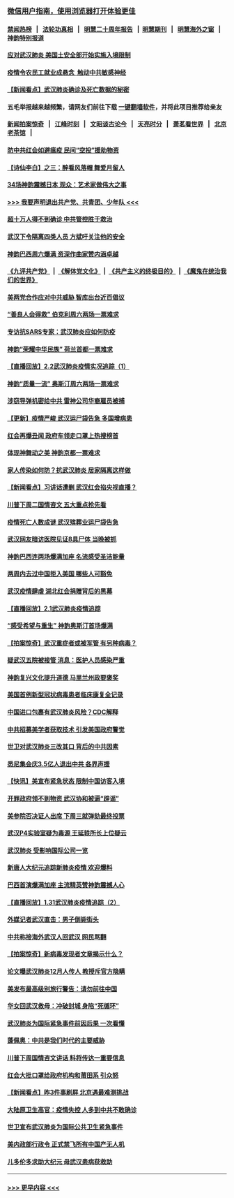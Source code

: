 ### [微信用户指南，使用浏览器打开体验更佳](https://github.com/gfw-breaker/banned-news1/blob/master/indexes/wechat-guide.md?t=0)
#### [禁闻热榜](热点新闻.md?t=0)  &nbsp;&nbsp;|&nbsp;&nbsp; [法轮功真相](https://github.com/gfw-breaker/truth/blob/master/README.md?t=0) &nbsp;&nbsp;|&nbsp;&nbsp; [明慧二十周年报告](https://github.com/gfw-breaker/mh-reports/blob/master/README.md?t=0) &nbsp;&nbsp;|&nbsp;&nbsp;[明慧期刊](https://github.com/gfw-breaker/mh-qikan) &nbsp;&nbsp;|&nbsp;&nbsp; [明慧海外之窗](https://github.com/gfw-breaker/mh-news/blob/master/README.md?t=0) &nbsp;&nbsp;|&nbsp;&nbsp; [神韵特别报道](https://github.com/gfw-breaker/mh-news/blob/master/shenyun.md?t=0)
#### [应对武汉肺炎 美国土安全部开始实施入境限制](../pages/nf4514/n11839729.md?t=02030902) 
#### [疫情令农民工就业成悬念  触动中共敏感神经](../pages/nf4514/n11839625.md?t=02030902) 
#### [【新闻看点】武汉肺炎确诊及死亡数据的秘密](../pages/nf4514/n11839539.md?t=02030902) 
#### 五毛举报越来越频繁，请网友们前往下载 [一键翻墙软件](https://github.com/gfw-breaker/ssr-accounts)，并将此项目推荐给亲友
#### [新闻拍案惊奇](https://github.com/gfw-breaker/banned-news1/blob/master/pages/link4.md) &nbsp;&nbsp;|&nbsp;&nbsp; [江峰时刻](https://github.com/gfw-breaker/banned-news1/blob/master/pages/link4.md) &nbsp;&nbsp;|&nbsp;&nbsp; [文昭谈古论今](https://github.com/gfw-breaker/banned-news1/blob/master/pages/link4.md) &nbsp;&nbsp;|&nbsp;&nbsp; [天亮时分](https://github.com/gfw-breaker/banned-news1/blob/master/pages/link4.md) &nbsp;&nbsp;|&nbsp;&nbsp; [萧茗看世界](https://github.com/gfw-breaker/banned-news1/blob/master/pages/link4.md) &nbsp;&nbsp;|&nbsp;&nbsp; [北京老茶馆](https://github.com/gfw-breaker/banned-news1/blob/master/pages/link4.md) &nbsp;&nbsp;|&nbsp;&nbsp; 
#### [防中共红会如避瘟疫 民间“空投”援助物资](../pages/nf4514/n11839313.md?t=02030902) 
#### [【诗仙李白】之三：醉看风落帽 舞爱月留人](../pages/nf4514/n11802452.md?t=02030902) 
#### [34场神韵震撼日本 观众：艺术家做伟大之事](../pages/nf4514/n11839579.md?t=02030902) 
#### [>>> 我要声明退出共产党、共青团、少年队 <<<](https://github.com/begood0513/goodnews/blob/master/quit/letter.md) 
#### [超十万人得不到确诊 中共管控胜于救治](../pages/nf4514/n11838462.md?t=02030902) 
#### [武汉下令隔离四类人员 方斌吁关注他的安全](../pages/nf4514/n11838878.md?t=02030902) 
#### [神韵巴西周六爆满 资深作曲家赞内涵卓越](../pages/nf4514/n11839099.md?t=02030902) 
#### [《九评共产党》](https://github.com/begood0513/9ping.md/blob/master/README.md) &nbsp;|&nbsp; [《解体党文化》](../../../../jtdwh.md/blob/master/README.md)  &nbsp;|&nbsp; [《共产主义的终极目的》](../../../../gczydzjmd.md/blob/master/README.md) &nbsp;|&nbsp; [《魔鬼在统治我们的世界》](../../../../mgztzwmdsj.md/blob/master/README.md) 
#### [美两党合作应对中共威胁 智库出台近百倡议](../pages/nf4514/n11838437.md?t=02030902) 
#### [“善良人会得救” 伯克利周六两场一票难求](../pages/nf4514/n11839147.md?t=02030902) 
#### [专访抗SARS专家：武汉肺炎应如何防疫](../pages/nf4514/n11831446.md?t=02030902) 
#### [神韵“荣耀中华民族” 荷兰首都一票难求](../pages/nf4514/n11838821.md?t=02030902) 
#### [【直播回放】2.2武汉肺炎疫情实况追踪（1）](../pages/nf4514/n11838871.md?t=02030902) 
#### [神韵“质量一流” 奥斯汀周六两场一票难求](../pages/nf4514/n11838825.md?t=02030902) 
#### [涉窃导弹机密给中共 雷神公司华裔雇员被捕](../pages/nf4514/n11838129.md?t=02030902) 
#### [【更新】疫情严峻 武汉运尸袋告急 多国增病患](../pages/nf4514/n11801312.md?t=02030902) 
#### [红会再爆丑闻 政府车领走口罩上热搜榜首](../pages/nf4514/n11837825.md?t=02030902) 
#### [体现神舞动之美 神韵京都一票难求](../pages/nf4514/n11837766.md?t=02030902) 
#### [家人传染如何防？抗武汉肺炎 居家隔离这样做](../pages/nf4514/n11837622.md?t=02030902) 
#### [【新闻看点】习讲话遭删 武汉红会掐央视直播？](../pages/nf4514/n11837573.md?t=02030902) 
#### [川普下周二国情咨文 五大重点抢先看](../pages/nf4514/n11837512.md?t=02030902) 
#### [疫情死亡人数成谜 武汉殡葬业运尸袋告急](../pages/nf4514/n11837536.md?t=02030902) 
#### [武汉网友暗访医院见证8具尸体 当晚被抓](../pages/nf4514/n11837369.md?t=02030902) 
#### [神韵巴西连两场爆满加座 名流感受圣洁能量](../pages/nf4514/n11837388.md?t=02030902) 
#### [两周内去过中国拒入美国 哪些人可豁免](../pages/nf4514/n11837400.md?t=02030902) 
#### [武汉疫情肆虐 湖北红会捐赠背后的黑幕](../pages/nf4514/n11837092.md?t=02030902) 
#### [【直播回放】2.1武汉肺炎疫情追踪](../pages/nf4514/n11837232.md?t=02030902) 
#### [“感受希望与重生” 神韵奥斯汀首场爆满](../pages/nf4514/n11837129.md?t=02030902) 
#### [【拍案惊奇】武汉重症者或被军管 有另种病毒？](../pages/nf4514/n11836502.md?t=02030902) 
#### [疑武汉五院被接管 消息：医护人员感染严重](../pages/nf4514/n11836088.md?t=02030902) 
#### [神韵复兴文化提升道德 马里兰州政要褒奖](../pages/nf4514/n11836893.md?t=02030902) 
#### [美国首例新型冠状病毒患者临床康复全记录](../pages/nf4514/n11836513.md?t=02030902) 
#### [中国进口包裹有武汉肺炎风险？CDC解释](../pages/nf4514/n11836321.md?t=02030902) 
#### [中共招募美学者获取技术 引发美国政府警觉](../pages/nf4514/n11836277.md?t=02030902) 
#### [世卫对武汉肺炎三改其口 背后的中共因素](../pages/nf4514/n11835010.md?t=02030902) 
#### [悉尼集会庆3.5亿人退出中共 各界声援](../pages/nf4514/n11836082.md?t=02030902) 
#### [【快讯】美宣布紧急状态 限制中国访客入境](../pages/nf4514/n11836030.md?t=02030902) 
#### [开罪政府领不到物资 武汉协和被逼“辟谣”](../pages/nf4514/n11835651.md?t=02030902) 
#### [美参院否决证人出席 下周三就弹劾最终投票](../pages/nf4514/n11835900.md?t=02030902) 
#### [武汉P4实验室疑为毒源 王延轶所长上位疑云](../pages/nf4514/n11835543.md?t=02030902) 
#### [武汉肺炎 受影响国际公司一览](../pages/nf4514/n11835538.md?t=02030902) 
#### [新唐人大纪元追踪新肺炎疫情 欢迎爆料](../pages/nf4514/n11830757.md?t=02030902) 
#### [巴西首演爆满加座 主流精英赞神韵震撼人心](../pages/nf4514/n11835242.md?t=02030902) 
#### [【直播回放】1.31武汉肺炎疫情追踪（2）](../pages/nf4514/n11834972.md?t=02030902) 
#### [外媒记者武汉直击：男子倒毙街头](../pages/nf4514/n11834746.md?t=02030902) 
#### [中共称接海外武汉人回武汉 网民骂翻](../pages/nf4514/n11834368.md?t=02030902) 
#### [【拍案惊奇】新病毒发现者文章揭示什么？](../pages/nf4514/n11833872.md?t=02030902) 
#### [论文曝武汉肺炎12月人传人 教授斥官方隐瞒](../pages/nf4514/n11833918.md?t=02030902) 
#### [美发布最高级别旅行警告：请勿前往中国](../pages/nf4514/n11834038.md?t=02030902) 
#### [华女回武汉救母：冲破封城 身陷“死循环”](../pages/nf4514/n11833719.md?t=02030902) 
#### [武汉肺炎为国际紧急事件前因后果 一次看懂](../pages/nf4514/n11833893.md?t=02030902) 
#### [蓬佩奥：中共是我们时代的主要威胁](../pages/nf4514/n11833434.md?t=02030902) 
#### [川普下周国情咨文讲话 料将传达一重要信息](../pages/nf4514/n11833714.md?t=02030902) 
#### [红会大批口罩给政府机构和莆田系 引众怒](../pages/nf4514/n11833601.md?t=02030902) 
#### [【新闻看点】昨3件事刷屏 北京遇最难测挑战](../pages/nf4514/n11833280.md?t=02030902) 
#### [大陆原卫生高官：疫情失控 人多到中共不敢确诊](../pages/nf4514/n11833344.md?t=02030902) 
#### [世卫宣布武汉肺炎为国际公共卫生紧急事件](../pages/nf4514/n11833455.md?t=02030902) 
#### [美内政部行政令 正式禁飞所有中国产无人机](../pages/nf4514/n11833169.md?t=02030902) 
#### [儿多伦多求助大纪元 母武汉患病获救助](../pages/nf4514/n11833203.md?t=02030902) 

----
#### [ >>> 更早内容 <<< ](../indexes/nf4514-earlier.md)
